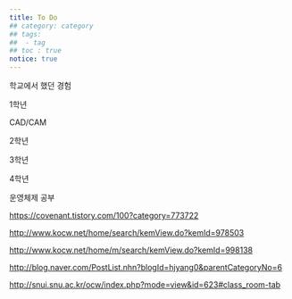 ```yaml
---
title: To Do
## category: category
## tags:
##  - tag
## toc : true
notice: true
---
```

학교에서 했던 경험



1학년

CAD/CAM





2학년



3학년



4학년







운영체제 공부

https://covenant.tistory.com/100?category=773722

http://www.kocw.net/home/search/kemView.do?kemId=978503

http://www.kocw.net/home/m/search/kemView.do?kemId=998138

http://blog.naver.com/PostList.nhn?blogId=hjyang0&parentCategoryNo=6

http://snui.snu.ac.kr/ocw/index.php?mode=view&id=623#class_room-tab